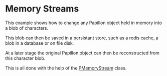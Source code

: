 # Memory Streams 

This example shows how to change any Papillon object held in memory into a blob of characters.

This blob can then be saved in a persistant store, such as a redis cache, a blob in a database or on file disk.

At a later stage the original Papillon object can then be reconstructed from this character blob.

This is all done with the help of the [PMemoryStream](https://videoai.net/papillon/classpapillon_1_1_p_memory_stream.html) class. 

